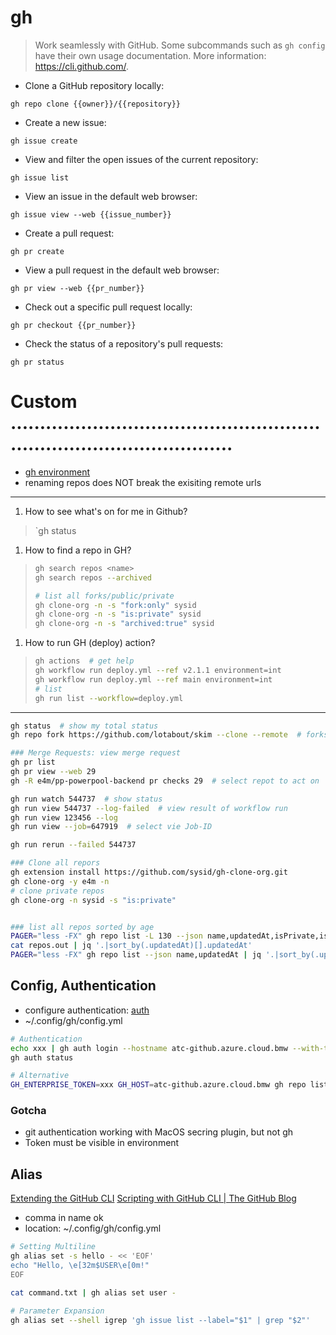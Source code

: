 # gh

> Work seamlessly with GitHub.
> Some subcommands such as `gh config` have their own usage documentation.
> More information: <https://cli.github.com/>.

- Clone a GitHub repository locally:

`gh repo clone {{owner}}/{{repository}}`

- Create a new issue:

`gh issue create`

- View and filter the open issues of the current repository:

`gh issue list`

- View an issue in the default web browser:

`gh issue view --web {{issue_number}}`

- Create a pull request:

`gh pr create`

- View a pull request in the default web browser:

`gh pr view --web {{pr_number}}`

- Check out a specific pull request locally:

`gh pr checkout {{pr_number}}`

- Check the status of a repository's pull requests:

`gh pr status`


# Custom ...........................................................................................
- [gh environment](https://cli.github.com/manual/gh_help_environment)
- renaming repos does NOT break the exisiting remote urls

---
1. How to see what's on for me in Github?
> `gh status
1. How to find a repo in GH?
> ```bash
> gh search repos <name>
> gh search repos --archived
>
> # list all forks/public/private
> gh clone-org -n -s "fork:only" sysid
> gh clone-org -n -s "is:private" sysid
> gh clone-org -n -s "archived:true" sysid
> ```
1. How to run GH (deploy) action?
> ```bash
> gh actions  # get help
> gh workflow run deploy.yml --ref v2.1.1 environment=int
> gh workflow run deploy.yml --ref main environment=int
> # list
> gh run list --workflow=deploy.yml
> ```

---
```bash
gh status  # show my total status
gh repo fork https://github.com/lotabout/skim --clone --remote  # forks a repo

### Merge Requests: view merge request
gh pr list
gh pr view --web 29
gh -R e4m/pp-powerpool-backend pr checks 29  # select repot to act on

gh run watch 544737  # show status
gh run view 544737 --log-failed  # view result of workflow run
gh run view 123456 --log
gh run view --job=647919  # select vie Job-ID

gh run rerun --failed 544737

### Clone all repors
gh extension install https://github.com/sysid/gh-clone-org.git
gh clone-org -y e4m -n
# clone private repos
gh clone-org -n sysid -s "is:private"


### list all repos sorted by age
PAGER="less -FX" gh repo list -L 130 --json name,updatedAt,isPrivate,isFork,isArchived,diskUsage
cat repos.out | jq '.|sort_by(.updatedAt)[].updatedAt'
PAGER="less -FX" gh repo list --json name,updatedAt | jq '.|sort_by(.updatedAt)[].updatedAt'

```

## Config, Authentication
- configure authentication: [auth](git.md#Authentication)
- ~/.config/gh/config.yml
```bash
# Authentication
echo xxx | gh auth login --hostname atc-github.azure.cloud.bmw --with-token
gh auth status

# Alternative
GH_ENTERPRISE_TOKEN=xxx GH_HOST=atc-github.azure.cloud.bmw gh repo list e4m
```
### Gotcha
- git authentication working with MacOS secring plugin, but not gh
- Token must be visible in environment

## Alias
[Extending the GitHub CLI](https://www.aaron-powell.com/posts/2021-01-22-extending-the-github-cli/)
[Scripting with GitHub CLI | The GitHub Blog](https://github.blog/2021-03-11-scripting-with-github-cli/)
- comma in name ok
- location: ~/.config/gh/config.yml
```bash
# Setting Multiline
gh alias set -s hello - << 'EOF'
echo "Hello, \e[32m$USER\e[0m!"
EOF

cat command.txt | gh alias set user -

# Parameter Expansion
gh alias set --shell igrep 'gh issue list --label="$1" | grep "$2"'
```
